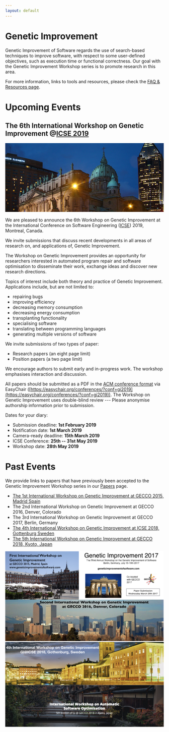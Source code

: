 ```yaml
---
layout: default
---
```


# Genetic Improvement

Genetic Improvement of Software regards the use of search-based techniques to improve software, with respect to some user-defined objectives, such as execution time or functional correctness. Our goal with the Genetic Improvement Workshop series is to promote research in this area.

For more information, links to tools and resources, please check the [FAQ & Resources page](./faq.html).

# Upcoming Events

## The 6th International Workshop on Genetic Improvement @[ICSE 2019](http://2019.icse-conferences.org)

![](./icse2019.jpg)

We are pleased to announce the 6th Workshop on Genetic Improvement at the International Conference on Software Engineering ([ICSE](https://conf.researchr.org/home/icse-2019)) 2019, Montreal, Canada.

We invite submissions that discuss recent developments in all areas of research on, and applications of, Genetic Improvement.

The Workshop on Genetic Improvement provides an opportunity for researchers interested in automated program repair and software optimisation to disseminate their work, exchange ideas and discover new research directions.

Topics of interest include both theory and practice of Genetic Improvement. Applications include, but are not limited to:

* repairing bugs
* improving efficiency
* decreasing memory consumption
* decreasing energy consumption
* transplanting functionality
* specialising software
* translating between programming languages
* generating multiple versions of software

We invite submissions of two types of paper:

* Research papers (an eight page limit)
* Position papers (a two page limit)

We encourage authors to submit early and in-progress work. The workshop emphasises interaction and discussion.

All papers should be submitted as a PDF in the [ACM conference format](https://www.acm.org/publications/proceedings-template) via EasyChair ([https://easychair.org/conferences/?conf=gi2019](https://easychair.org/conferences/?conf=gi2019)). The Workshop on Genetic Improvement uses double-blind review --- Please anonymise authorship information prior to submission.

Dates for your diary:

* Submission deadline: **1st February 2019**
* Notification date: **1st March 2019**
* Camera-ready deadline: **15th March 2019**
* ICSE Conference: **25th -- 31st May 2019**
* Workshop date: **28th May 2019**

# Past Events

We provide links to papers that have previously been accepted to the Genetic Improvement Workshop series in our [Papers](./papers.html) page.

* [The 1st International Workshop on Genetic Improvement at GECCO 2015, Madrid Spain](http://www.sigevo.org/gecco-2015/workshops.html#gi)
* The 2nd International Workshop on Genetic Improvement at GECCO 2016, Denver, Colorado
* The 3rd International Workshop on Genetic Improvement at GECCO 2017, Berlin, Germany
* [The 4th International Workshop on Genetic Improvement at ICSE 2018, Gottenburg Sweden](https://dblp.org/db/conf/icse/gi2018.html)
* [The 5th International Workshop on Genetic Improvement at GECCO 2018, Kyoto, Japan](http://gecco-2018.sigevo.org/index.html/tiki-index.php?page=Workshops#id_Genetic%20Improvement%20(GI%202018))

![](./gis.001.jpeg)
![](./gis.002.jpeg)
